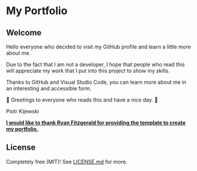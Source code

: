 # My Portfolio

## Welcome

Hello everyone who decided to visit my GitHub profile and learn a little more about me.

Due to the fact that I am not a developer, I hope that people who read this will appreciate my work that I put into this project to show my skills.

Thanks to GitHub and Visual Studio Code, you can learn more about me in an interesting and accessible form.

🚀 Greetings to everyone who reads this and have a nice day. 🚀

Piotr Kijewski




**[I would like to thank Ryan Fitzgerald for providing the template to create my portfolio.](https://github.com/RyanFitzgerald/devfolio)**

## License

Completely free (MIT)! See [LICENSE.md](LICENSE.md) for more.
